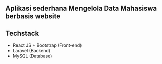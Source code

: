 ## Aplikasi sederhana Mengelola Data Mahasiswa berbasis website
## Techstack
- React JS + Bootstrap (Front-end)
- Laravel (Backend)
- MySQL (Database)
